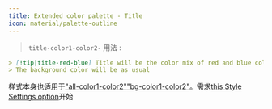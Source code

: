 ```yaml
---
title: Extended color palette - Title
icon: material/palette-outline
---
```

> `title-color1-color2-`
用法 :
```md
> [!tip|title-red-blue] Title will be the color mix of red and blue colors of this theme
> The background color will be as usual
```

样式本身也适用于["all-color1-color2"](。/combined-styling/page-10.md)["bg-color1-color2"](。/bg-styling/page-10.md)。需求[this Style Settings option](。/。/Style-Settings/Editor/Accent-Colors/index.md#enabled-extended-color-palette)开始